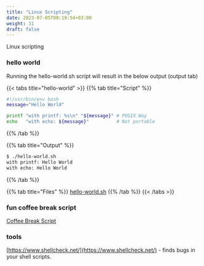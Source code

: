 ```yaml
---
title: "Linux Scripting"
date: 2023-07-05T08:19:54+03:00
weight: 31
draft: false
---
```


Linux scripting

### hello world

Running the hello-world.sh script will result in the below output \(output tab\)

{{< tabs title="hello-world" >}}
{{% tab title="Script" %}}
```bash
#!/usr/bin/env bash
message="Hello World"

printf "with printf: %s\n" "${message}" # POSIX Way
echo   "with echo: ${message}"          # Not portable
```
{{% /tab %}}

{{% tab title="Output" %}}
```bash
$ ./hello-world.sh
with printf: Hello World
with echo: Hello World
```
{{% /tab %}}

{{% tab title="Files" %}}
[hello-world.sh](assets/hello-world.sh)
{{% /tab %}}
{{< /tabs >}}

### fun coffee break script

[Coffee Break Script](assets/coffee-break-script.sh)

### tools

[https://www.shellcheck.net/](https://www.shellcheck.net/) - finds bugs in your shell scripts.

